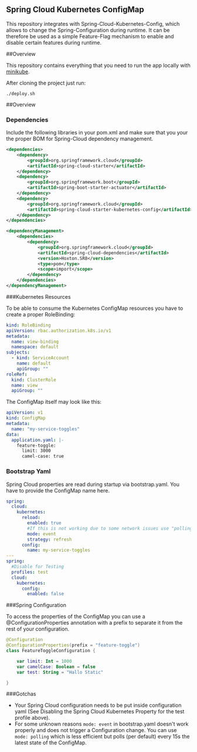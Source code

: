 ## Spring Cloud Kubernetes ConfigMap

This repository integrates with Spring-Cloud-Kubernetes-Config, which allows to change the Spring-Configuration during runtime. It can be therefore
be used as a simple Feature-Flag mechanism to enable and disable certain features during runtime.

##Overview

This repository contains everything that you need to run the app locally with [minikube](https://minikube.sigs.k8s.io/docs/start/).

After cloning the project just run:

```shell script
./deploy.sh
```
##Overview

### Dependencies

Include the following libraries in your pom.xml and make sure that you your the proper BOM for Spring-Cloud dependency management.

```xml
<dependencies>
    <dependency>
        <groupId>org.springframework.cloud</groupId>
        <artifactId>spring-cloud-starter</artifactId>
    </dependency>
    <dependency>
        <groupId>org.springframework.boot</groupId>
        <artifactId>spring-boot-starter-actuator</artifactId>
    </dependency>
    <dependency>
        <groupId>org.springframework.cloud</groupId>
        <artifactId>spring-cloud-starter-kubernetes-config</artifactId>
    </dependency>
</dependencies>

<dependencyManagement>
    <dependencies>
        <dependency>
            <groupId>org.springframework.cloud</groupId>
            <artifactId>spring-cloud-dependencies</artifactId>
            <version>Hoxton.SR8</version>
            <type>pom</type>
            <scope>import</scope>
        </dependency>
    </dependencies>
</dependencyManagement>
```

###Kubernetes Resources

To be able to consume the Kubernetes ConfigMap resources you have to create a proper
RoleBinding:

```yaml
kind: RoleBinding
apiVersion: rbac.authorization.k8s.io/v1
metadata:
  name: view-binding
  namespace: default
subjects:
  - kind: ServiceAccount
    name: default
    apiGroup: ""
roleRef:
  kind: ClusterRole
  name: view
  apiGroup: ""
```

The ConfigMap itself may look like this:


```yaml
apiVersion: v1
kind: ConfigMap
metadata:
  name: "my-service-toggles"
data:
  application.yaml: |-
    feature-toggle:
      limit: 3000
      camel-case: true

```


### Bootstrap Yaml

Spring Cloud properties are read during startup via bootstrap.yaml. You 
have to provide the ConfigMap name here.

```yaml
spring:
  cloud:
    kubernetes:
      reload:
        enabled: true
        #If this is not working due to some network issues use "polling" instead
        mode: event
        strategy: refresh
      config:
        name: my-service-toggles
---
spring:
  #Disable for Testing
  profiles: test
  cloud:
    kubernetes:
      config:
        enabled: false
```

###Spring Configuration

To access the properties of the ConfigMap you can use a @ConfigurationProperties
annotation with a prefix to separate it from the rest of your configuration.

```kotlin
@Configuration
@ConfigurationProperties(prefix = "feature-toggle")
class FeatureToggleConfiguration {

    var limit: Int = 1000
    var camelCase: Boolean = false
    var test: String = "Hallo Static"

}
```

###Gotchas

- Your Spring Cloud configuration needs to be put inside configuration yaml (See Disabling the Spring Cloud Kubernetes Property for the test profile above).
- For some unknown reasons `mode: event` in bootstrap.yaml doesn't work properly and does not trigger a Configuration change. You can use `mode: polling`
which is less efficient but polls (per default) every 15s the latest state of the ConfigMap.





